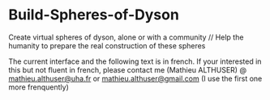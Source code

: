 # Build-Spheres-of-Dyson
Create virtual spheres of dyson, alone or with a community // Help the humanity to prepare the real construction of these spheres

The current interface and the following text is in french. If your interested in this but not fluent in french, 
  please contact me (Mathieu ALTHUSER) @ mathieu.althuser@uha.fr or mathieu.althuser@gmail.com (I use the first one more frenquently)
